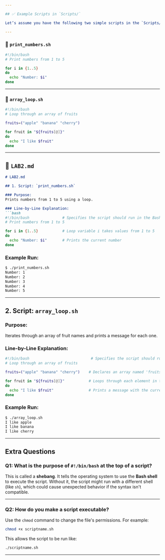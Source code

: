 ```yaml
---

## ✅ Example Scripts in `Scripts/`

Let’s assume you have the following two simple scripts in the `Scripts/` directory:

---
```


### 📄 `print_numbers.sh`

```bash
#!/bin/bash
# Print numbers from 1 to 5

for i in {1..5}
do
  echo "Number: $i"
done
```

---

### 📄 `array_loop.sh`

```bash
#!/bin/bash
# Loop through an array of fruits

fruits=("apple" "banana" "cherry")

for fruit in "${fruits[@]}"
do
  echo "I like $fruit"
done
```

---

## 📘 `LAB2.md`

````markdown
# LAB2.md

## 1. Script: `print_numbers.sh`

### Purpose:
Prints numbers from 1 to 5 using a loop.

### Line-by-Line Explanation:
```bash
#!/bin/bash               # Specifies the script should run in the Bash shell
# Print numbers from 1 to 5

for i in {1..5}           # Loop variable i takes values from 1 to 5
do
  echo "Number: $i"       # Prints the current number
done
````

### Example Run:

```bash
$ ./print_numbers.sh
Number: 1
Number: 2
Number: 3
Number: 4
Number: 5
```

---

## 2. Script: `array_loop.sh`

### Purpose:

Iterates through an array of fruit names and prints a message for each one.

### Line-by-Line Explanation:

```bash
#!/bin/bash                            # Specifies the script should run in the Bash shell
# Loop through an array of fruits

fruits=("apple" "banana" "cherry")    # Declares an array named 'fruits'

for fruit in "${fruits[@]}"           # Loops through each element in the array
do
  echo "I like $fruit"                # Prints a message with the current fruit
done
```

### Example Run:

```bash
$ ./array_loop.sh
I like apple
I like banana
I like cherry
```

---

## Extra Questions

### Q1: What is the purpose of `#!/bin/bash` at the top of a script?

This is called a **shebang**. It tells the operating system to use the **Bash shell** to execute the script. Without it, the script might run with a different shell (like `sh`), which could cause unexpected behavior if the syntax isn't compatible.

---

### Q2: How do you make a script executable?

Use the `chmod` command to change the file's permissions. For example:

```bash
chmod +x scriptname.sh
```

This allows the script to be run like:

```bash
./scriptname.sh
```

---